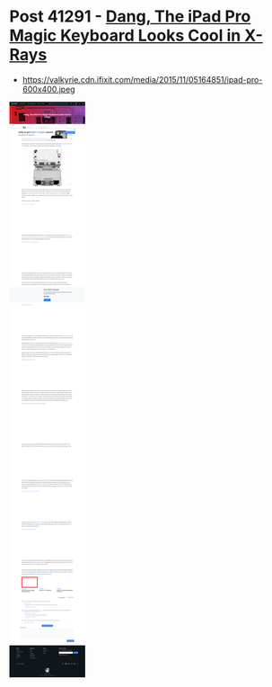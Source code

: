 # Post 41291 - [Dang, The iPad Pro Magic Keyboard Looks Cool in X-Rays](https://www.ifixit.com/News/41291/dang-the-ipad-pro-magic-keyboard-looks-cool-in-x-rays)

- https://valkyrie.cdn.ifixit.com/media/2015/11/05164851/ipad-pro-600x400.jpeg

![screencap](screenshots/13822ddf-b743-40c4-aaf3-667aafd01f85.png)
